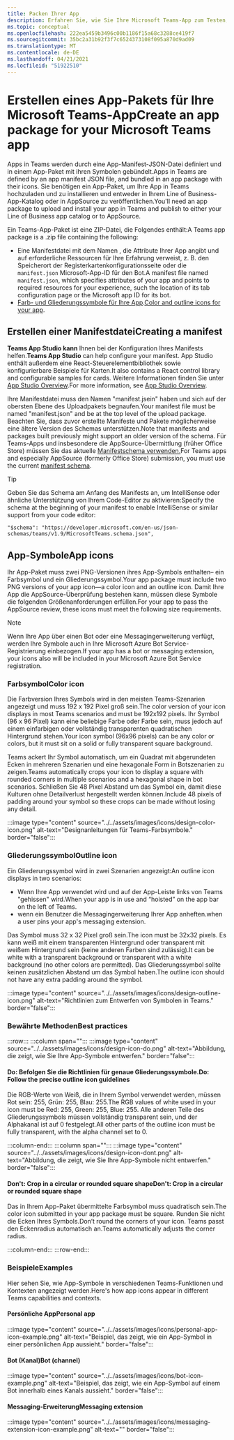 ```yaml
---
title: Packen Ihrer App
description: Erfahren Sie, wie Sie Ihre Microsoft Teams-App zum Testen, Hochladen und Speichern der Veröffentlichung packen.
ms.topic: conceptual
ms.openlocfilehash: 222ea5459b3496c00b1186f15a68c3288ce419f7
ms.sourcegitcommit: 35bc2a31b92f3f7c6524373108f095a870d9ad09
ms.translationtype: MT
ms.contentlocale: de-DE
ms.lasthandoff: 04/21/2021
ms.locfileid: "51922510"
---
```

# <a name="create-an-app-package-for-your-microsoft-teams-app"></a><span data-ttu-id="16211-103">Erstellen eines App-Pakets für Ihre Microsoft Teams-App</span><span class="sxs-lookup"><span data-stu-id="16211-103">Create an app package for your Microsoft Teams app</span></span>

<span data-ttu-id="16211-104">Apps in Teams werden durch eine App-Manifest-JSON-Datei definiert und in einem App-Paket mit ihren Symbolen gebündelt.</span><span class="sxs-lookup"><span data-stu-id="16211-104">Apps in Teams are defined by an app manifest JSON file, and bundled in an app package with their icons.</span></span> <span data-ttu-id="16211-105">Sie benötigen ein App-Paket, um Ihre App in Teams hochzuladen und zu installieren und entweder in Ihrem Line of Business-App-Katalog oder in AppSource zu veröffentlichen.</span><span class="sxs-lookup"><span data-stu-id="16211-105">You'll need an app package to upload and install your app in Teams and publish to either your Line of Business app catalog or to AppSource.</span></span>

<span data-ttu-id="16211-106">Ein Teams-App-Paket ist eine ZIP-Datei, die Folgendes enthält:</span><span class="sxs-lookup"><span data-stu-id="16211-106">A Teams app package is a .zip file containing the following:</span></span>

* <span data-ttu-id="16211-107">Eine Manifestdatei mit dem Namen , die Attribute Ihrer App angibt und auf erforderliche Ressourcen für Ihre Erfahrung verweist, z. B. den Speicherort der Registerkartenkonfigurationsseite oder die `manifest.json` Microsoft-App-ID für den Bot.</span><span class="sxs-lookup"><span data-stu-id="16211-107">A manifest file named `manifest.json`, which specifies attributes of your app and points to required resources for your experience, such the location of its tab configuration page or the Microsoft app ID for its bot.</span></span>
* <span data-ttu-id="16211-108">[Farb- und Gliederungssymbole für Ihre App](#app-icons).</span><span class="sxs-lookup"><span data-stu-id="16211-108">[Color and outline icons for your app](#app-icons).</span></span>

## <a name="creating-a-manifest"></a><span data-ttu-id="16211-109">Erstellen einer Manifestdatei</span><span class="sxs-lookup"><span data-stu-id="16211-109">Creating a manifest</span></span>

<span data-ttu-id="16211-110">**Teams App Studio kann** Ihnen bei der Konfiguration Ihres Manifests helfen.</span><span class="sxs-lookup"><span data-stu-id="16211-110">**Teams App Studio** can help configure your manifest.</span></span> <span data-ttu-id="16211-111">App Studio enthält außerdem eine React-Steuerelementbibliothek sowie konfigurierbare Beispiele für Karten.</span><span class="sxs-lookup"><span data-stu-id="16211-111">It also contains a React control library and configurable samples for cards.</span></span> <span data-ttu-id="16211-112">Weitere Informationen finden Sie unter [App Studio Overview](~/concepts/build-and-test/app-studio-overview.md).</span><span class="sxs-lookup"><span data-stu-id="16211-112">For more information, see [App Studio Overview](~/concepts/build-and-test/app-studio-overview.md).</span></span>

<span data-ttu-id="16211-113">Ihre Manifestdatei muss den Namen "manifest.jsein" haben und sich auf der obersten Ebene des Uploadpakets begnaufen.</span><span class="sxs-lookup"><span data-stu-id="16211-113">Your manifest file must be named "manifest.json" and be at the top level of the upload package.</span></span> <span data-ttu-id="16211-114">Beachten Sie, dass zuvor erstellte Manifeste und Pakete möglicherweise eine ältere Version des Schemas unterstützen.</span><span class="sxs-lookup"><span data-stu-id="16211-114">Note that manifests and packages built previously might support an older version of the schema.</span></span> <span data-ttu-id="16211-115">Für Teams-Apps und insbesondere die AppSource-Übermittlung (früher Office Store) müssen Sie das aktuelle [Manifestschema verwenden.](~/resources/schema/manifest-schema.md)</span><span class="sxs-lookup"><span data-stu-id="16211-115">For Teams apps and especially AppSource (formerly Office Store) submission, you must use the current [manifest schema](~/resources/schema/manifest-schema.md).</span></span>

> [!TIP]
> <span data-ttu-id="16211-116">Geben Sie das Schema am Anfang des Manifests an, um IntelliSense oder ähnliche Unterstützung von Ihrem Code-Editor zu aktivieren:</span><span class="sxs-lookup"><span data-stu-id="16211-116">Specify the schema at the beginning of your manifest to enable IntelliSense or similar support from your code editor:</span></span>
>
> `"$schema": "https://developer.microsoft.com/en-us/json-schemas/teams/v1.9/MicrosoftTeams.schema.json",`
 
## <a name="app-icons"></a><span data-ttu-id="16211-117">App-Symbole</span><span class="sxs-lookup"><span data-stu-id="16211-117">App icons</span></span>

<span data-ttu-id="16211-118">Ihr App-Paket muss zwei PNG-Versionen ihres App-Symbols enthalten– ein Farbsymbol und ein Gliederungssymbol.</span><span class="sxs-lookup"><span data-stu-id="16211-118">Your app package must include two PNG versions of your app icon—a color icon and an outline icon.</span></span> <span data-ttu-id="16211-119">Damit Ihre App die AppSource-Überprüfung bestehen kann, müssen diese Symbole die folgenden Größenanforderungen erfüllen.</span><span class="sxs-lookup"><span data-stu-id="16211-119">For your app to pass the AppSource review, these icons must meet the following size requirements.</span></span>

> [!Note]
> <span data-ttu-id="16211-120">Wenn Ihre App über einen Bot oder eine Messagingerweiterung verfügt, werden Ihre Symbole auch in Ihre Microsoft Azure Bot Service-Registrierung einbezogen.</span><span class="sxs-lookup"><span data-stu-id="16211-120">If your app has a bot or messaging extension, your icons also will be included in your Microsoft Azure Bot Service registration.</span></span>

### <a name="color-icon"></a><span data-ttu-id="16211-121">Farbsymbol</span><span class="sxs-lookup"><span data-stu-id="16211-121">Color icon</span></span>

<span data-ttu-id="16211-122">Die Farbversion Ihres Symbols wird in den meisten Teams-Szenarien angezeigt und muss 192 x 192 Pixel groß sein.</span><span class="sxs-lookup"><span data-stu-id="16211-122">The color version of your icon displays in most Teams scenarios and must be 192x192 pixels.</span></span> <span data-ttu-id="16211-123">Ihr Symbol (96 x 96 Pixel) kann eine beliebige Farbe oder Farbe sein, muss jedoch auf einem einfarbigen oder vollständig transparenten quadratischen Hintergrund stehen.</span><span class="sxs-lookup"><span data-stu-id="16211-123">Your icon symbol (96x96 pixels) can be any color or colors, but it must sit on a solid or fully transparent square background.</span></span>

<span data-ttu-id="16211-124">Teams ackert Ihr Symbol automatisch, um ein Quadrat mit abgerundeten Ecken in mehreren Szenarien und eine hexagonale Form in Botszenarien zu zeigen.</span><span class="sxs-lookup"><span data-stu-id="16211-124">Teams automatically crops your icon to display a square with rounded corners in multiple scenarios and a hexagonal shape in bot scenarios.</span></span> <span data-ttu-id="16211-125">Schließen Sie 48 Pixel Abstand um das Symbol ein, damit diese Kulturen ohne Detailverlust hergestellt werden können.</span><span class="sxs-lookup"><span data-stu-id="16211-125">Include 48 pixels of padding around your symbol so these crops can be made without losing any detail.</span></span>

:::image type="content" source="../../assets/images/icons/design-color-icon.png" alt-text="Designanleitungen für Teams-Farbsymbole." border="false":::

### <a name="outline-icon"></a><span data-ttu-id="16211-127">Gliederungssymbol</span><span class="sxs-lookup"><span data-stu-id="16211-127">Outline icon</span></span>

<span data-ttu-id="16211-128">Ein Gliederungssymbol wird in zwei Szenarien angezeigt:</span><span class="sxs-lookup"><span data-stu-id="16211-128">An outline icon displays in two scenarios:</span></span>

* <span data-ttu-id="16211-129">Wenn Ihre App verwendet wird und auf der App-Leiste links von Teams "gehissen" wird.</span><span class="sxs-lookup"><span data-stu-id="16211-129">When your app is in use and “hoisted” on the app bar on the left of Teams.</span></span>
* <span data-ttu-id="16211-130">wenn ein Benutzer die Messagingerweiterung Ihrer App anheften.</span><span class="sxs-lookup"><span data-stu-id="16211-130">when a user pins your app's messaging extension.</span></span>

<span data-ttu-id="16211-131">Das Symbol muss 32 x 32 Pixel groß sein.</span><span class="sxs-lookup"><span data-stu-id="16211-131">The icon must be 32x32 pixels.</span></span> <span data-ttu-id="16211-132">Es kann weiß mit einem transparenten Hintergrund oder transparent mit weißem Hintergrund sein (keine anderen Farben sind zulässig).</span><span class="sxs-lookup"><span data-stu-id="16211-132">It can be white with a transparent background or transparent with a white background (no other colors are permitted).</span></span> <span data-ttu-id="16211-133">Das Gliederungssymbol sollte keinen zusätzlichen Abstand um das Symbol haben.</span><span class="sxs-lookup"><span data-stu-id="16211-133">The outline icon should not have any extra padding around the symbol.</span></span>

:::image type="content" source="../../assets/images/icons/design-outline-icon.png" alt-text="Richtlinien zum Entwerfen von Symbolen in Teams." border="false":::

### <a name="best-practices"></a><span data-ttu-id="16211-135">Bewährte Methoden</span><span class="sxs-lookup"><span data-stu-id="16211-135">Best practices</span></span>

:::row:::
   :::column span="":::
:::image type="content" source="../../assets/images/icons/design-icon-do.png" alt-text="Abbildung, die zeigt, wie Sie Ihre App-Symbole entwerfen." border="false":::

#### <a name="do-follow-the-precise-outline-icon-guidelines"></a><span data-ttu-id="16211-137">Do: Befolgen Sie die Richtlinien für genaue Gliederungssymbole.</span><span class="sxs-lookup"><span data-stu-id="16211-137">Do: Follow the precise outline icon guidelines</span></span>

<span data-ttu-id="16211-138">Die RGB-Werte von Weiß, die in Ihrem Symbol verwendet werden, müssen Rot sein: 255, Grün: 255, Blau: 255.</span><span class="sxs-lookup"><span data-stu-id="16211-138">The RGB values of white used in your icon must be Red: 255, Green: 255, Blue: 255.</span></span> <span data-ttu-id="16211-139">Alle anderen Teile des Gliederungssymbols müssen vollständig transparent sein, und der Alphakanal ist auf 0 festgelegt.</span><span class="sxs-lookup"><span data-stu-id="16211-139">All other parts of the outline icon must be fully transparent, with the alpha channel set to 0.</span></span>

   :::column-end:::
   :::column span="":::
:::image type="content" source="../../assets/images/icons/design-icon-dont.png" alt-text="Abbildung, die zeigt, wie Sie Ihre App-Symbole nicht entwerfen." border="false":::

#### <a name="dont-crop-in-a-circular-or-rounded-square-shape"></a><span data-ttu-id="16211-141">Don't: Crop in a circular or rounded square shape</span><span class="sxs-lookup"><span data-stu-id="16211-141">Don't: Crop in a circular or rounded square shape</span></span>

<span data-ttu-id="16211-142">Das in Ihrem App-Paket übermittelte Farbsymbol muss quadratisch sein.</span><span class="sxs-lookup"><span data-stu-id="16211-142">The color icon submitted in your app package must be square.</span></span> <span data-ttu-id="16211-143">Runden Sie nicht die Ecken Ihres Symbols.</span><span class="sxs-lookup"><span data-stu-id="16211-143">Don’t round the corners of your icon.</span></span> <span data-ttu-id="16211-144">Teams passt den Eckenradius automatisch an.</span><span class="sxs-lookup"><span data-stu-id="16211-144">Teams automatically adjusts the corner radius.</span></span>

   :::column-end:::
:::row-end:::

### <a name="examples"></a><span data-ttu-id="16211-145">Beispiele</span><span class="sxs-lookup"><span data-stu-id="16211-145">Examples</span></span>

<span data-ttu-id="16211-146">Hier sehen Sie, wie App-Symbole in verschiedenen Teams-Funktionen und Kontexten angezeigt werden.</span><span class="sxs-lookup"><span data-stu-id="16211-146">Here's how app icons appear in different Teams capabilities and contexts.</span></span>

#### <a name="personal-app"></a><span data-ttu-id="16211-147">Persönliche App</span><span class="sxs-lookup"><span data-stu-id="16211-147">Personal app</span></span>

:::image type="content" source="../../assets/images/icons/personal-app-icon-example.png" alt-text="Beispiel, das zeigt, wie ein App-Symbol in einer persönlichen App aussieht." border="false":::

#### <a name="bot-channel"></a><span data-ttu-id="16211-149">Bot (Kanal)</span><span class="sxs-lookup"><span data-stu-id="16211-149">Bot (channel)</span></span>

:::image type="content" source="../../assets/images/icons/bot-icon-example.png" alt-text="Beispiel, das zeigt, wie ein App-Symbol auf einem Bot innerhalb eines Kanals aussieht." border="false":::

#### <a name="messaging-extension"></a><span data-ttu-id="16211-151">Messaging-Erweiterung</span><span class="sxs-lookup"><span data-stu-id="16211-151">Messaging extension</span></span>

:::image type="content" source="../../assets/images/icons/messaging-extension-icon-example.png" alt-text="<text>" border="false":::
